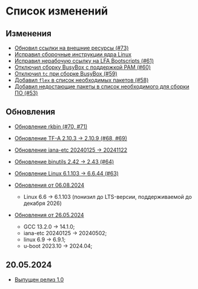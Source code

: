 # Список изменений

<!--

## Изменения

## Добавления

## Обновления пакетов

-->

## Изменения

- [Обновил ссылки на внешние ресурсы (#73)](https://github.com/Linux-for-ARM/handbook/pull/73)
- [Исправил сборочные инструкции ядра Linux](https://github.com/Linux-for-ARM/handbook/commit/ee1060dac08d1e5a699e4c579e3223f9a8ddeb30)
- [Исправил нерабочую ссылку на LFA Bootscripts (#61)](https://github.com/Linux-for-ARM/handbook/pull/61)
- [Отключил сборку BusyBox с поддержкой PAM (#60)](https://github.com/Linux-for-ARM/handbook/pull/60)
- [Отключил `tc` при сборке BusyBox (#59)](https://github.com/Linux-for-ARM/handbook/pull/59)
- [Добавил `flex` в список необходимых пакетов (#58)](https://github.com/Linux-for-ARM/handbook/pull/58)
- [Добавил недостающие пакеты в список необходимого для сборки ПО (#53)](https://github.com/Linux-for-ARM/handbook/pull/53)

## Обновления

- [Обновление rkbin (#70, #71)](https://github.com/Linux-for-ARM/handbook/pull/71)
- [Обновление TF-A 2.10.3 -> 2.10.9 (#68, #69)](https://github.com/Linux-for-ARM/handbook/pull/69)
- [Обновление iana-etc 20240125 -> 20241122](https://github.com/Linux-for-ARM/handbook/commit/cd5d6d6ac0c672759f32e127da21a6252ded8944)
- [Обновление binutils 2.42 -> 2.43 (#64)](https://github.com/Linux-for-ARM/handbook/pull/64)
- [Обновление Linux 6.1.103 -> 6.6.44 (#63)](https://github.com/Linux-for-ARM/handbook/pull/63)

- [Обновления от 06.08.2024](https://github.com/Linux-for-ARM/handbook/commit/048ca618307d92f209ea92de8ba4f920bb44f3f2)
  - Linux 6.6 -> 6.1.103 (понизил до LTS-версии, поддерживаемой до декабря 2026)

- [Обновления от 26.05.2024](https://github.com/Linux-for-ARM/handbook/pull/54)
  - GCC 13.2.0 -> 14.1.0;
  - iana-etc 20240125 -> 20240502;
  - linux 6.9 -> 6.9.1;
  - u-boot 2023.10 -> 2024.04;

## 20.05.2024

- [Выпущен релиз 1.0](https://github.com/Linux-for-ARM/handbook/releases/tag/v1.0.0)
